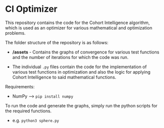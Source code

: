 # CI Optimizer
This repository contains the code for the Cohort Intelligence algorithm, which is used as an optimizer for various mathematical and optimization problems.

The folder structure of the repository is as follows:

 - **/assets** - Contains the graphs of convergence for various test functions and the number of iterations for which the code was run.

 - The individual `.py` files contain the code for the implementation of various test functions in optimization and also the logic for applying Cohort Intelligence to said mathematical functions.


Requirements:

 - NumPy --> `pip install numpy`


To run the code and generate the graphs, simply run the python scripts for the required functions.

 - e.g. `python3 sphere.py`

